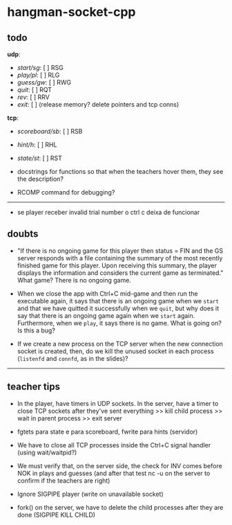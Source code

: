 # hangman-socket-cpp

## todo

**udp**:

- _start/sg_: [ ] RSG
- _play/pl_: [ ] RLG
- _guess/gw_: [ ] RWG
- _quit_: [ ] RQT
- _rev_: [ ] RRV
- _exit_: [ ] (release memory? delete pointers and tcp conns)

**tcp**:

- _scoreboard/sb_: [ ] RSB
- _hint/h_: [ ] RHL
- _state/st_: [ ] RST

- docstrings for functions so that when the teachers hover them, they see the description?
- RCOMP command for debugging?

---

- se player receber invalid trial number o ctrl c deixa de funcionar

## doubts

- "If there is no ongoing game for this player then status = FIN and the GS server responds with a file containing the summary of the most recently finished game for this player. Upon receiving this summary, the player displays the information and considers the current game as terminated." What game? There is no ongoing game.

- When we close the app with Ctrl+C mid-game and then run the executable again, it says that there is an ongoing game when we `start` and that we have quitted it successfully when we `quit`, but why does it say that there is an ongoing game again when we `start` again. Furthermore, when we `play`, it says there is no game. What is going on? Is this a bug?

- If we create a new process on the TCP server when the new connection socket is created, then, do we kill the unused socket in each process (`listenfd` and `connfd`, as in the slides)?

---

## teacher tips

- In the player, have timers in UDP sockets. In the server, have a timer to close TCP sockets after they've sent everything >> kill child process >> wait in parent process >> exit server

- fgtets para state e para scoreboard, fwrite para hints (servidor)

- We have to close all TCP processes inside the Ctrl+C signal handler (using wait/waitpid?)

- We must verify that, on the server side, the check for INV comes before NOK in plays and guesses (and after that test nc -u on the server to confirm if the teachers are right)

- Ignore SIGPIPE player (write on unavailable socket)

- fork() on the server, we have to delete the child processes after they are done (SIGPIPE KILL CHILD)
